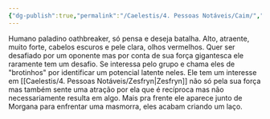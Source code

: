 ```yaml
---
{"dg-publish":true,"permalink":"/Caelestis/4. Pessoas Notáveis/Caim/","updated":"2025-06-22T08:24:19.101-03:00"}
---
```


Humano paladino oathbreaker, só pensa e deseja batalha. Alto, atraente, muito forte, cabelos escuros e pele clara, olhos vermelhos. Quer ser desafiado por um oponente mas por conta de sua força gigantesca ele raramente tem um desafio. Se interessa pelo grupo e chama eles de "brotinhos" por identificar um potencial latente neles. Ele tem um interesse em [[Caelestis/4. Pessoas Notáveis/Zesfryn\|Zesfryn]] não só pela sua força mas também sente uma atração por ela que é recíproca mas não necessariamente resulta em algo. Mais pra frente ele aparece junto de Morgana para enfrentar uma masmorra, eles acabam criando um laço.